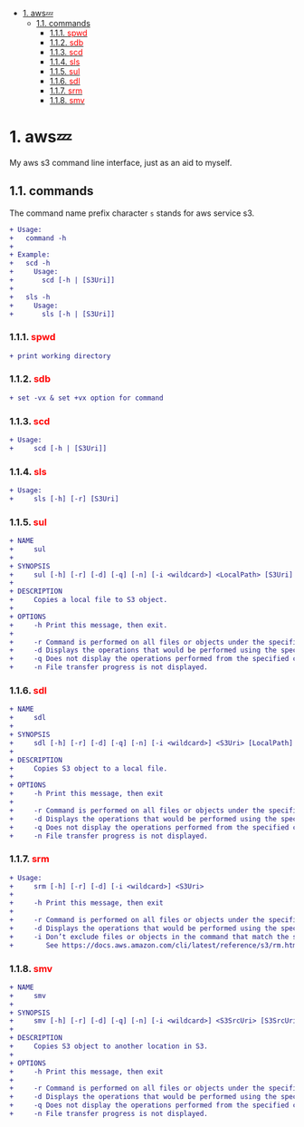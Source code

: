 - [1. aws:zzz:](#1-awszzz)
  - [1.1. commands](#11-commands)
    - [1.1.1. <font color=red>spwd</font>](#111-font-colorredspwdfont)
    - [1.1.2. <font color=red>sdb</font>](#112-font-colorredsdbfont)
    - [1.1.3. <font color=red>scd</font>](#113-font-colorredscdfont)
    - [1.1.4. <font color=red>sls</font>](#114-font-colorredslsfont)
    - [1.1.5. <font color=red>sul</font>](#115-font-colorredsulfont)
    - [1.1.6. <font color=red>sdl</font>](#116-font-colorredsdlfont)
    - [1.1.7. <font color=red>srm</font>](#117-font-colorredsrmfont)
    - [1.1.8. <font color=red>smv</font>](#118-font-colorredsmvfont)

# 1. aws:zzz:

My aws s3 command line interface, just as an aid to myself.

## 1.1. commands

The command name prefix character `s` stands for aws service s3.

```diff
+ Usage:
+   command -h
+
+ Example:
+   scd -h
+     Usage:
+       scd [-h | [S3Uri]]
+
+   sls -h
+     Usage:
+       sls [-h | [S3Uri]]
```



### 1.1.1. <font color=red>spwd</font>

```diff
+ print working directory
```



### 1.1.2. <font color=red>sdb</font>

```diff
+ set -vx & set +vx option for command
```



### 1.1.3. <font color=red>scd</font>

```diff
+ Usage:
+     scd [-h | [S3Uri]]
```

### 1.1.4. <font color=red>sls</font>

```diff
+ Usage:
+     sls [-h] [-r] [S3Uri]
```



### 1.1.5. <font color=red>sul</font>

```diff
+ NAME
+     sul
+ 
+ SYNOPSIS
+     sul [-h] [-r] [-d] [-q] [-n] [-i <wildcard>] <LocalPath> [S3Uri]
+ 
+ DESCRIPTION
+     Copies a local file to S3 object.
+ 
+ OPTIONS
+     -h Print this message, then exit.
+ 
+     -r Command is performed on all files or objects under the specified directory or prefix.
+     -d Displays the operations that would be performed using the specified command without actually running them.
+     -q Does not display the operations performed from the specified command.
+     -n File transfer progress is not displayed.
```



### 1.1.6. <font color=red>sdl</font>

```diff
+ NAME
+     sdl
+ 
+ SYNOPSIS
+     sdl [-h] [-r] [-d] [-q] [-n] [-i <wildcard>] <S3Uri> [LocalPath]
+ 
+ DESCRIPTION
+     Copies S3 object to a local file.
+ 
+ OPTIONS
+     -h Print this message, then exit
+ 
+     -r Command is performed on all files or objects under the specified directory or prefix.
+     -d Displays the operations that would be performed using the specified command without actually running them.
+     -q Does not display the operations performed from the specified command.
+     -n File transfer progress is not displayed.
```



### 1.1.7. <font color=red>srm</font>

```diff
+ Usage:
+     srm [-h] [-r] [-d] [-i <wildcard>] <S3Uri>
+ 
+     -h Print this message, then exit
+ 
+     -r Command is performed on all files or objects under the specified directory or prefix.
+     -d Displays the operations that would be performed using the specified command without actually running them.
+     -i Don’t exclude files or objects in the command that match the specified pattern.
+        See https://docs.aws.amazon.com/cli/latest/reference/s3/rm.html
```



### 1.1.8. <font color=red>smv</font>

```diff
+ NAME
+     smv
+ 
+ SYNOPSIS
+     smv [-h] [-r] [-d] [-q] [-n] [-i <wildcard>] <S3SrcUri> [S3SrcUri]
+ 
+ DESCRIPTION
+     Copies S3 object to another location in S3.
+ 
+ OPTIONS
+     -h Print this message, then exit
+ 
+     -r Command is performed on all files or objects under the specified directory or prefix.
+     -d Displays the operations that would be performed using the specified command without actually running them.
+     -q Does not display the operations performed from the specified command.
+     -n File transfer progress is not displayed.
```

